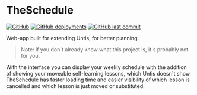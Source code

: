 # TheSchedule
[![GitHub](https://img.shields.io/github/license/ixhbinphoenix/bne?style=flat-square)](/LICENSE)
[![GitHub deployments](https://img.shields.io/github/deployments/ixhbinphoenix/bne/production?label=deployment&style=flat-square)](https://theschedule.de)
[![GitHub last commit](https://img.shields.io/github/last-commit/ixhbinphoenix/bne?style=flat-square)](https://github.com/ixhbinphoenix/bne/commits/master)

Web-app built for extending Untis, for better planning.

>Note: if you don´t already know what this project is, it´s probably not for you.

With the interface you can display your weekly schedule with the addition of showing your moveable self-learning lessons, which Untis doesn´t show. TheSchedule has faster loading time and easier visibility of which lesson is cancelled and which lesson is just moved or substituted.
